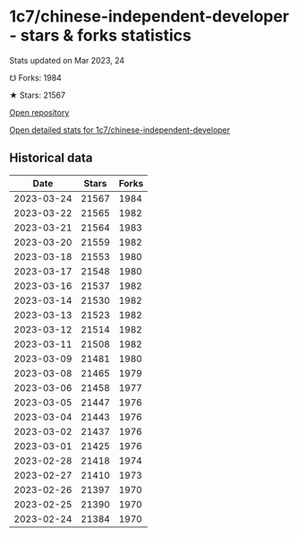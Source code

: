 # 1c7/chinese-independent-developer - stars & forks statistics

Stats updated on Mar 2023, 24

☋ Forks: 1984

★ Stars: 21567

[Open repository](https://github.com/1c7/chinese-independent-developer)

[Open detailed stats for 1c7/chinese-independent-developer](https://reviewgithub.com/rep/1c7/chinese-independent-developer)

## Historical data
| Date | Stars | Forks |
|------|-------|-------|
| 2023-03-24 | 21567 | 1984 | 
| 2023-03-22 | 21565 | 1982 | 
| 2023-03-21 | 21564 | 1983 | 
| 2023-03-20 | 21559 | 1982 | 
| 2023-03-18 | 21553 | 1980 | 
| 2023-03-17 | 21548 | 1980 | 
| 2023-03-16 | 21537 | 1982 | 
| 2023-03-14 | 21530 | 1982 | 
| 2023-03-13 | 21523 | 1982 | 
| 2023-03-12 | 21514 | 1982 | 
| 2023-03-11 | 21508 | 1982 | 
| 2023-03-09 | 21481 | 1980 | 
| 2023-03-08 | 21465 | 1979 | 
| 2023-03-06 | 21458 | 1977 | 
| 2023-03-05 | 21447 | 1976 | 
| 2023-03-04 | 21443 | 1976 | 
| 2023-03-02 | 21437 | 1976 | 
| 2023-03-01 | 21425 | 1976 | 
| 2023-02-28 | 21418 | 1974 | 
| 2023-02-27 | 21410 | 1973 | 
| 2023-02-26 | 21397 | 1970 | 
| 2023-02-25 | 21390 | 1970 | 
| 2023-02-24 | 21384 | 1970 | 

